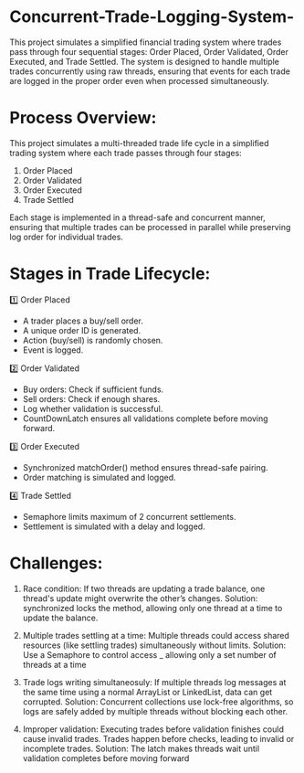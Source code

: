 # Concurrent-Trade-Logging-System-
This project simulates a simplified financial trading system where trades pass through four sequential stages: Order Placed, Order Validated, Order Executed, and Trade Settled. The system is designed to handle multiple trades concurrently using raw threads, ensuring that events for each trade are logged in the proper order even when processed simultaneously. 

# Process Overview:

This project simulates a multi-threaded trade life cycle in a simplified trading system where each trade passes through four stages:

1. Order Placed
2. Order Validated
3. Order Executed
4. Trade Settled

Each stage is implemented in a thread-safe and concurrent manner, ensuring that multiple trades can be processed in parallel while preserving log order for individual trades.

# Stages in Trade Lifecycle:

1️⃣ Order Placed
* A trader places a buy/sell order.
* A unique order ID is generated.
* Action (buy/sell) is randomly chosen.
* Event is logged.

2️⃣ Order Validated
* Buy orders: Check if sufficient funds.
* Sell orders: Check if enough shares.
* Log whether validation is successful.
* CountDownLatch ensures all validations complete before moving forward.

3️⃣ Order Executed
* Synchronized matchOrder() method ensures thread-safe pairing.
* Order matching is simulated and logged.

4️⃣ Trade Settled
* Semaphore limits maximum of 2 concurrent settlements.
* Settlement is simulated with a delay and logged.


# Challenges:

1) Race condition: If two threads are updating a trade balance, one thread's update might overwrite the other’s changes.
Solution: synchronized locks the method, allowing only one thread at a time to update the balance.

2) Multiple trades settling at a time: Multiple threads could access shared resources (like settling trades) simultaneously without limits.
Solution: Use a Semaphore to control access _ allowing only a set number of threads at a time

3) Trade logs writing simultaneosuly: If multiple threads log messages at the same time using a normal ArrayList or LinkedList, data can get corrupted.
Solution: Concurrent collections use lock-free algorithms, so logs are safely added by multiple threads without blocking each other.

4) Improper validation: Executing trades before validation finishes could cause invalid trades.
Trades happen before checks, leading to invalid or incomplete trades.
Solution: The latch makes threads wait until validation completes before moving forward
